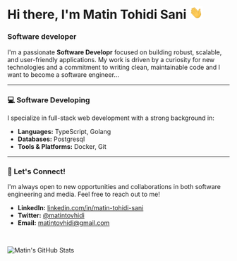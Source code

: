 ﻿# Hi there, I'm Matin Tohidi Sani <img width="30px" src="https://github.com/SatYu26/SatYu26/raw/master/Assets/Hi.gif" />


### Software developer

I'm a passionate **Software Developr** focused on building robust, scalable, and user-friendly applications. My work is driven by a curiosity for new technologies and a commitment to writing clean, maintainable code and I want to become a software engineer...

---

### 💻 Software Developing
I specialize in full-stack web development with a strong background in:

-   **Languages:** TypeScript, Golang
-   **Databases:** Postgresql
-   **Tools & Platforms:** Docker, Git

---

### 🤝 Let's Connect!
I'm always open to new opportunities and collaborations in both software engineering and media. Feel free to reach out to me!

-   **LinkedIn:** [linkedin.com/in/matin-tohidi-sani](https://www.linkedin.com/in/matin-tohidi-sani/)
-   **Twitter:** [@matintovhidi](https://x.com/matintovhidi)
-   **Email:** matintovhidi@gmail.com

<br>

![Matin's GitHub Stats](https://github-readme-stats.vercel.app/api?username=matintohidi&show_icons=true&theme=default&hide_rank=true)
